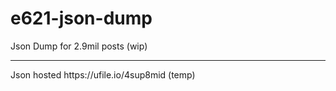 # e621-json-dump
Json Dump for 2.9mil posts (wip)
<hr>
Json hosted https://ufile.io/4sup8mid (temp)
